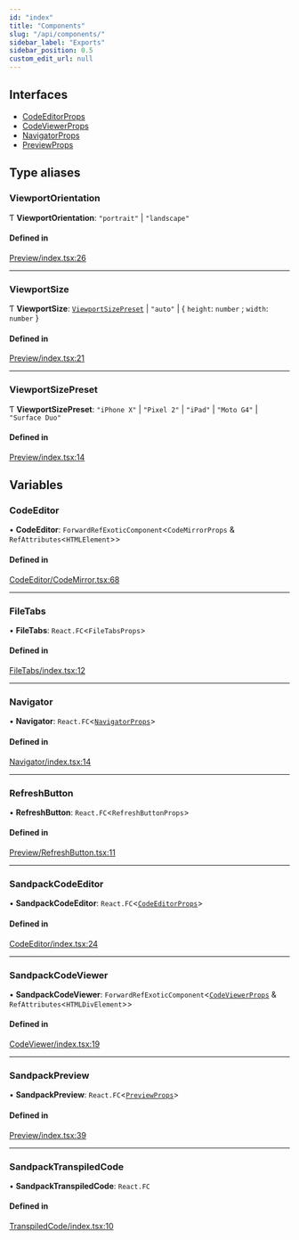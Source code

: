 ```yaml
---
id: "index"
title: "Components"
slug: "/api/components/"
sidebar_label: "Exports"
sidebar_position: 0.5
custom_edit_url: null
---
```


## Interfaces

- [CodeEditorProps](interfaces/CodeEditorProps)
- [CodeViewerProps](interfaces/CodeViewerProps)
- [NavigatorProps](interfaces/NavigatorProps)
- [PreviewProps](interfaces/PreviewProps)

## Type aliases

### ViewportOrientation

Ƭ **ViewportOrientation**: ``"portrait"`` \| ``"landscape"``

#### Defined in

[Preview/index.tsx:26](https://github.com/codesandbox/sandpack/blob/eca3fa8/sandpack-react/src/components/Preview/index.tsx#L26)

___

### ViewportSize

Ƭ **ViewportSize**: [`ViewportSizePreset`](#viewportsizepreset) \| ``"auto"`` \| { `height`: `number` ; `width`: `number`  }

#### Defined in

[Preview/index.tsx:21](https://github.com/codesandbox/sandpack/blob/eca3fa8/sandpack-react/src/components/Preview/index.tsx#L21)

___

### ViewportSizePreset

Ƭ **ViewportSizePreset**: ``"iPhone X"`` \| ``"Pixel 2"`` \| ``"iPad"`` \| ``"Moto G4"`` \| ``"Surface Duo"``

#### Defined in

[Preview/index.tsx:14](https://github.com/codesandbox/sandpack/blob/eca3fa8/sandpack-react/src/components/Preview/index.tsx#L14)

## Variables

### CodeEditor

• **CodeEditor**: `ForwardRefExoticComponent`<`CodeMirrorProps` & `RefAttributes`<`HTMLElement`\>\>

#### Defined in

[CodeEditor/CodeMirror.tsx:68](https://github.com/codesandbox/sandpack/blob/eca3fa8/sandpack-react/src/components/CodeEditor/CodeMirror.tsx#L68)

___

### FileTabs

• **FileTabs**: `React.FC`<`FileTabsProps`\>

#### Defined in

[FileTabs/index.tsx:12](https://github.com/codesandbox/sandpack/blob/eca3fa8/sandpack-react/src/components/FileTabs/index.tsx#L12)

___

### Navigator

• **Navigator**: `React.FC`<[`NavigatorProps`](interfaces/NavigatorProps)\>

#### Defined in

[Navigator/index.tsx:14](https://github.com/codesandbox/sandpack/blob/eca3fa8/sandpack-react/src/components/Navigator/index.tsx#L14)

___

### RefreshButton

• **RefreshButton**: `React.FC`<`RefreshButtonProps`\>

#### Defined in

[Preview/RefreshButton.tsx:11](https://github.com/codesandbox/sandpack/blob/eca3fa8/sandpack-react/src/components/Preview/RefreshButton.tsx#L11)

___

### SandpackCodeEditor

• **SandpackCodeEditor**: `React.FC`<[`CodeEditorProps`](interfaces/CodeEditorProps)\>

#### Defined in

[CodeEditor/index.tsx:24](https://github.com/codesandbox/sandpack/blob/eca3fa8/sandpack-react/src/components/CodeEditor/index.tsx#L24)

___

### SandpackCodeViewer

• **SandpackCodeViewer**: `ForwardRefExoticComponent`<[`CodeViewerProps`](interfaces/CodeViewerProps) & `RefAttributes`<`HTMLDivElement`\>\>

#### Defined in

[CodeViewer/index.tsx:19](https://github.com/codesandbox/sandpack/blob/eca3fa8/sandpack-react/src/components/CodeViewer/index.tsx#L19)

___

### SandpackPreview

• **SandpackPreview**: `React.FC`<[`PreviewProps`](interfaces/PreviewProps)\>

#### Defined in

[Preview/index.tsx:39](https://github.com/codesandbox/sandpack/blob/eca3fa8/sandpack-react/src/components/Preview/index.tsx#L39)

___

### SandpackTranspiledCode

• **SandpackTranspiledCode**: `React.FC`

#### Defined in

[TranspiledCode/index.tsx:10](https://github.com/codesandbox/sandpack/blob/eca3fa8/sandpack-react/src/components/TranspiledCode/index.tsx#L10)
